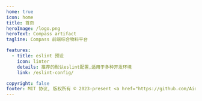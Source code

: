 ```yaml
---
home: true
icon: home
title: 首页
heroImage: /logo.png
heroText: Compass artifact
tagline: Compass 前端综合物料平台

features:
  - title: eslint 预设
    icon: linter
    details: 推荐的默认eslint配置,适用于多种开发环境
    link: /eslint-config/

copyright: false
footer: MIT 协议, 版权所有 © 2023-present <a href="https://github.com/Aiden-FE" target="_blank">Aiden</a>
---
```

